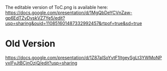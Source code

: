 The editable version of ToC.png is available here:
<https://docs.google.com/presentation/d/1MgQbDeYCVnZaw-gp6EdTZvDvskVZ7Ye5/edit?usp=sharing&ouid=110851601487332992457&rtpof=true&sd=true>

# Old Version
<https://docs.google.com/presentation/d/1Z87aISoYvtF1ItgeySgLt3YWMoNPvxlFyJtBCjnOzjQ/edit?usp=sharing>